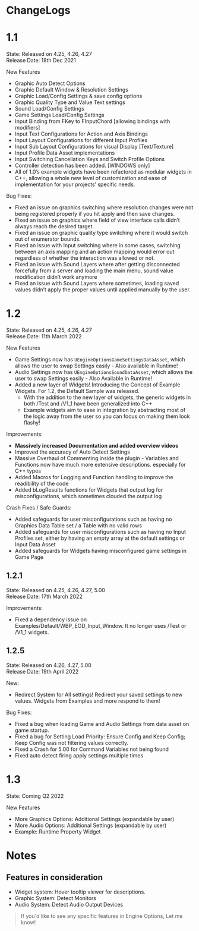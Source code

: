 # ChangeLogs

# 1.1 

State: Released on 4.25, 4.26, 4.27  
Release Date: 18th Dec 2021  

New Features  

- Graphic Auto Detect Options
- Graphic Default Window & Resolution Settings
- Graphic Load/Config Settings & save config options
- Graphic Quality Type and Value Text settings 
- Sound Load/Config Settings
- Game Settings Load/Config Settings
- Input Binding from FKey to FInputChord [allowing bindings with modifiers]
- Input Text Configurations for Action and Axis Bindings
- Input Layout Configurations for different Input Profiles
- Input Sub Layout Configurations for visual Display [Text/Texture]
- Input Profile Data Asset implementations
- Input Switching Cancellation Keys and Switch Profile Options
- Controller detection has been added. [WINDOWS only]
- All of 1.0’s example widgets have been refactored as modular widgets in C++, allowing a whole new level of customization and ease of implementation for your projects’ specific needs. 

Bug Fixes:
- Fixed an issue on graphics switching where resolution changes were not being registered properly if you hit apply and then save changes. 
- Fixed an issue on graphics where field of view interface calls didn’t always reach the desired target.
- Fixed an issue on graphic quality type switching where it would switch out of enumerator bounds.
- Fixed an issue with Input switching where in some cases, switching between an axis mapping and an action mapping would error out regardless of whether the interaction was allowed or not. 
- Fixed an issue with Sound Layers where after getting disconnected forcefully from a server and loading the main menu, sound value modification didn’t work anymore
- Fixed an issue with Sound Layers where sometimes, loading saved values didn’t apply the proper values until applied manually by the user.

# 1.2

State: Released on 4.25, 4.26, 4.27  
Release Date: 11th March 2022

New Features  

- Game Settings now has `UEngineOptionsGameSettingsDataAsset`, which allows the user to swap Settings easily - Also available in Runtime!  
- Audio Settings now has `UEngineOptionsSoundDataAsset`, which allows the user to swap Settings easily - Also Available in Runtime!  
- Added a new layer of Widgets! Introducing the Concept of Example Widgets. For 1.2, the Default Sample was released.  
  - With the addition to the new layer of widgets, the generic widgets in both /Test and /V1_1 have been generalized into C++  
  - Example widgets aim to ease in integration by abstracting most of the logic away from the user so you can focus on making them look flashy!  


Improvements:  

- **Massively increased Documentation and added overview videos**  
- Improved the accuracy of Auto Detect Settings  
- Massive Overhaul of Commenting inside the plugin - Variables and Functions now have much more extensive descriptions. especially for C++ types  
- Added Macros for Logging and Function handling to improve the readibility of the code  
- Added bLogResults functions for Widgets that output log for misconfigurations, which sometimes clouded the output log  

Crash Fixes / Safe Guards:   

- Added safeguards for user misconfigurations such as having no Graphics Data Table set / a Table with no valid rows  
- Added safeguards for user misconfigurations such as having no Input Profiles set, either by having an empty array at the default settings or Input Data Asset  
- Added safeguards for Widgets having misconfigured game settings in Game Page  


## 1.2.1 

State: Released on 4.25, 4.26, 4.27, 5.00  
Release Date: 17th March 2022  

Improvements:  

- Fixed a dependency issue on Examples/Default/WBP_EOD_Input_Window. It no longer uses /Test or /V1_1 widgets. 

## 1.2.5  

State: Released on 4.26, 4.27, 5.00  
Release Date: 19th April 2022  

New:  

* Redirect System for All settings! Redirect your saved settings to new values. Widgets from Examples and more respond to them!  

Bug Fixes:  

- Fixed a bug when loading Game and Audio Settings from data asset on game startup.  
- Fixed a bug for Setting Load Priority: Ensure Config and Keep Config; Keep Config was not filtering values correctly.  
- Fixed a Crash for 5.00 for Command Variables not being found  
- Fixed auto detect firing apply settings multiple times 

# 1.3  

State: Coming Q2 2022  

New Features  

- More Graphics Options: Additional Settings (expandable by user)  
- More Audio Options: Additional Settings (expandable by user)  
- Example: Runtime Property Widget 

# Notes

## Features in consideration  

- Widget system: Hover tooltip viewer for descriptions.  
- Graphic System: Detect Monitors  
- Audio System: Detect Audio Output Devices  
> If you'd like to see any specific features in Engine Options, Let me know!  
